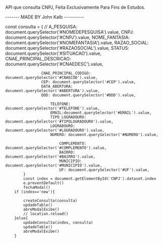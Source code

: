 API que consulta CNPJ, Feita Exclusivamente Para Fins de Estudos.

-------  MADE BY John Kalb ----------

 const consulta = {
                // A_PESQUISA: document.querySelector('#NOMEDEPESQUISA').value,
                CNPJ: document.querySelector('#CNPJ').value,
                NOME_FANTASIA: document.querySelector('#NOMEFANTASIA').value,
                RAZAO_SOCIAL: document.querySelector('#RAZAOSOCIAL').value,
                STATUS: document.querySelector('#SITUACAO').value,
                CNAE_PRINCIPAL_DESCRICAO: document.querySelector('#CNAEDESC').value,
    
                    CNAE_PRINCIPAL_CODIGO: document.querySelector('#CNAECOD').value,
                    CEP: document.querySelector('#CEP').value,
                    DATA_ABERTURA: document.querySelector('#ABERTURA').value,
                    DDD: document.querySelector('#DDD').value,
    
                        TELEFONE: document.querySelector('#TELEFONE').value,
                        EMAIL:document.querySelector('#EMAIL').value,
                        TIPO_LOGRADOURO: document.querySelector('#TIPOLOGRADOURO').value,
                        LOGRADOURO: document.querySelector('#LOGRADOURO').value,
                        NUMERO: document.querySelector('#NUMERO').value,
    
                            COMPLEMENTO: document.querySelector('#COMPLEMENTO').value,
                            BAIRRO: document.querySelector('#BAIRRO').value,
                            MUNICIPIO: document.querySelector('#MUNICIPIO').value,
                            UF: document.querySelector('#UF').value,
            }
            const index = document.getElementById('CNPJ').dataset.index
            e.preventDefault()
            fechaModal()
        if (index=='new'){
            
            createConsulta(consulta)
            updadeTable()
            abreModalExibe()
            // location.reload()
        }else{
            updadeConsulta(index, consulta)
            updadeTable()
            abreModalExibe()
        }